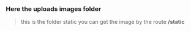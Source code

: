 ### Here the uploads images folder
> this is the folder static you can get the image by the route **/static**